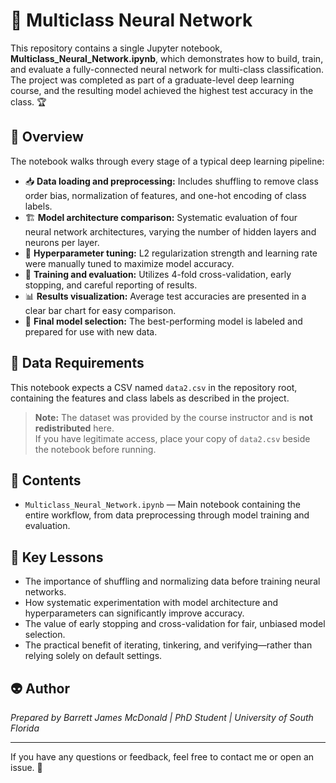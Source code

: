 # 🤖 Multiclass Neural Network

This repository contains a single Jupyter notebook, **Multiclass_Neural_Network.ipynb**, which demonstrates how to build, train, and evaluate a fully-connected neural network for multi-class classification. The project was completed as part of a graduate-level deep learning course, and the resulting model achieved the highest test accuracy in the class. 🏆

## 📝 Overview

The notebook walks through every stage of a typical deep learning pipeline:
- 📥 **Data loading and preprocessing:** Includes shuffling to remove class order bias, normalization of features, and one-hot encoding of class labels.
- 🏗️ **Model architecture comparison:** Systematic evaluation of four neural network architectures, varying the number of hidden layers and neurons per layer.
- 🎯 **Hyperparameter tuning:** L2 regularization strength and learning rate were manually tuned to maximize model accuracy.
- 🔄 **Training and evaluation:** Utilizes 4-fold cross-validation, early stopping, and careful reporting of results.
- 📊 **Results visualization:** Average test accuracies are presented in a clear bar chart for easy comparison.
- 🏅 **Final model selection:** The best-performing model is labeled and prepared for use with new data.

## 📄 Data Requirements

This notebook expects a CSV named `data2.csv` in the repository root, containing the features and class labels as described in the project.

> **Note:** The dataset was provided by the course instructor and is **not redistributed** here.  
> If you have legitimate access, place your copy of `data2.csv` beside the notebook before running.


## 📁 Contents

- `Multiclass_Neural_Network.ipynb` — Main notebook containing the entire workflow, from data preprocessing through model training and evaluation.


## 🔑 Key Lessons

- The importance of shuffling and normalizing data before training neural networks.
- How systematic experimentation with model architecture and hyperparameters can significantly improve accuracy.
- The value of early stopping and cross-validation for fair, unbiased model selection.
- The practical benefit of iterating, tinkering, and verifying—rather than relying solely on default settings.

## 👽 Author

*Prepared by Barrett James McDonald | PhD Student | University of South Florida*

---

If you have any questions or feedback, feel free to contact me or open an issue. 💬
